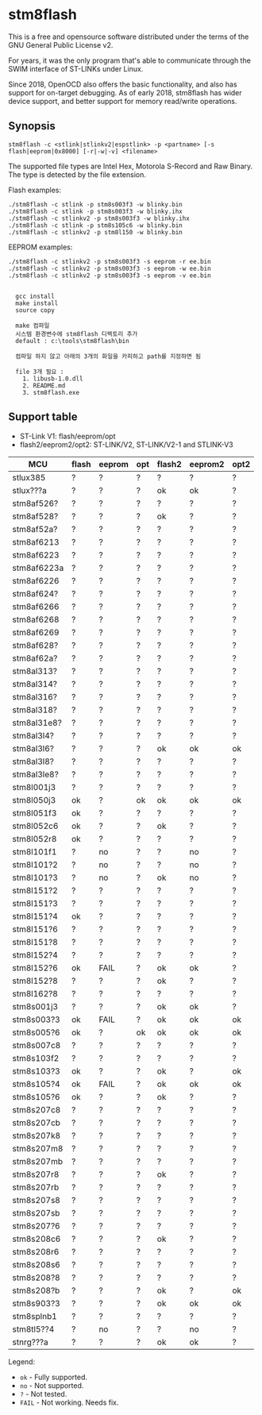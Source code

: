 # stm8flash

This is a free and opensource software distributed under the terms of the GNU General Public License v2.

For years, it was the only program that's able to communicate through the SWIM interface of ST-LINKs under Linux.

Since 2018, OpenOCD also offers the basic functionality, and also has support for on-target debugging.
As of early 2018, stm8flash has wider device support, and better support for memory read/write operations.

## Synopsis

```
stm8flash -c <stlink|stlinkv2|espstlink> -p <partname> [-s flash|eeprom|0x8000] [-r|-w|-v] <filename>
```

The supported file types are Intel Hex, Motorola S-Record and Raw Binary. The type is detected by the file extension.

Flash examples:

```nohighlight
./stm8flash -c stlink -p stm8s003f3 -w blinky.bin
./stm8flash -c stlink -p stm8s003f3 -w blinky.ihx
./stm8flash -c stlinkv2 -p stm8s003f3 -w blinky.ihx
./stm8flash -c stlink -p stm8s105c6 -w blinky.bin
./stm8flash -c stlinkv2 -p stm8l150 -w blinky.bin
```

EEPROM examples:

```nohighlight
./stm8flash -c stlinkv2 -p stm8s003f3 -s eeprom -r ee.bin
./stm8flash -c stlinkv2 -p stm8s003f3 -s eeprom -w ee.bin
./stm8flash -c stlinkv2 -p stm8s003f3 -s eeprom -v ee.bin
```

```text

  gcc install
  make install
  source copy

  make 컴파일
  시스템 환경변수에 stm8flash 디렉토리 추가
  default : c:\tools\stm8flash\bin

  컴파일 하지 않고 아래의 3개의 화일을 카피하고 path를 지정하면 됨

  file 3개 필요 :
    1. libusb-1.0.dll
    2. README.md
    3. stm8flash.exe

```

## Support table

- ST-Link V1: flash/eeprom/opt
- flash2/eeprom2/opt2: ST-LINK/V2, ST-LINK/V2-1 and STLINK-V3

| MCU         | flash | eeprom | opt | flash2 | eeprom2 | opt2 |
| ----------- | ----- | ------ | --- | ------ | ------- | ---- |
| stlux385    | ?     | ?      | ?   | ?      | ?       | ?    |
| stlux???a   | ?     | ?      | ?   | ok     | ok      | ?    |
| stm8af526?  | ?     | ?      | ?   | ?      | ?       | ?    |
| stm8af528?  | ?     | ?      | ?   | ok     | ?       | ?    |
| stm8af52a?  | ?     | ?      | ?   | ?      | ?       | ?    |
| stm8af6213  | ?     | ?      | ?   | ?      | ?       | ?    |
| stm8af6223  | ?     | ?      | ?   | ?      | ?       | ?    |
| stm8af6223a | ?     | ?      | ?   | ?      | ?       | ?    |
| stm8af6226  | ?     | ?      | ?   | ?      | ?       | ?    |
| stm8af624?  | ?     | ?      | ?   | ?      | ?       | ?    |
| stm8af6266  | ?     | ?      | ?   | ?      | ?       | ?    |
| stm8af6268  | ?     | ?      | ?   | ?      | ?       | ?    |
| stm8af6269  | ?     | ?      | ?   | ?      | ?       | ?    |
| stm8af628?  | ?     | ?      | ?   | ?      | ?       | ?    |
| stm8af62a?  | ?     | ?      | ?   | ?      | ?       | ?    |
| stm8al313?  | ?     | ?      | ?   | ?      | ?       | ?    |
| stm8al314?  | ?     | ?      | ?   | ?      | ?       | ?    |
| stm8al316?  | ?     | ?      | ?   | ?      | ?       | ?    |
| stm8al318?  | ?     | ?      | ?   | ?      | ?       | ?    |
| stm8al31e8? | ?     | ?      | ?   | ?      | ?       | ?    |
| stm8al3l4?  | ?     | ?      | ?   | ?      | ?       | ?    |
| stm8al3l6?  | ?     | ?      | ?   | ok     | ok      | ok   |
| stm8al3l8?  | ?     | ?      | ?   | ?      | ?       | ?    |
| stm8al3le8? | ?     | ?      | ?   | ?      | ?       | ?    |
| stm8l001j3  | ?     | ?      | ?   | ?      | ?       | ?    |
| stm8l050j3  | ok    | ?      | ok  | ok     | ok      | ok   |
| stm8l051f3  | ok    | ?      | ?   | ?      | ?       | ?    |
| stm8l052c6  | ok    | ?      | ?   | ok     | ?       | ?    |
| stm8l052r8  | ok    | ?      | ?   | ?      | ?       | ?    |
| stm8l101f1  | ?     | no     | ?   | ?      | no      | ?    |
| stm8l101?2  | ?     | no     | ?   | ?      | no      | ?    |
| stm8l101?3  | ?     | no     | ?   | ok     | no      | ?    |
| stm8l151?2  | ?     | ?      | ?   | ?      | ?       | ?    |
| stm8l151?3  | ?     | ?      | ?   | ?      | ?       | ?    |
| stm8l151?4  | ok    | ?      | ?   | ?      | ?       | ?    |
| stm8l151?6  | ?     | ?      | ?   | ?      | ?       | ?    |
| stm8l151?8  | ?     | ?      | ?   | ?      | ?       | ?    |
| stm8l152?4  | ?     | ?      | ?   | ?      | ?       | ?    |
| stm8l152?6  | ok    | FAIL   | ?   | ok     | ok      | ?    |
| stm8l152?8  | ?     | ?      | ?   | ok     | ?       | ?    |
| stm8l162?8  | ?     | ?      | ?   | ?      | ?       | ?    |
| stm8s001j3  | ?     | ?      | ?   | ok     | ok      | ?    |
| stm8s003?3  | ok    | FAIL   | ?   | ok     | ok      | ok   |
| stm8s005?6  | ok    | ?      | ok  | ok     | ok      | ok   |
| stm8s007c8  | ?     | ?      | ?   | ?      | ?       | ?    |
| stm8s103f2  | ?     | ?      | ?   | ?      | ?       | ?    |
| stm8s103?3  | ok    | ?      | ?   | ok     | ?       | ok   |
| stm8s105?4  | ok    | FAIL   | ?   | ok     | ok      | ok   |
| stm8s105?6  | ok    | ?      | ?   | ok     | ?       | ?    |
| stm8s207c8  | ?     | ?      | ?   | ?      | ?       | ?    |
| stm8s207cb  | ?     | ?      | ?   | ?      | ?       | ?    |
| stm8s207k8  | ?     | ?      | ?   | ?      | ?       | ?    |
| stm8s207m8  | ?     | ?      | ?   | ?      | ?       | ?    |
| stm8s207mb  | ?     | ?      | ?   | ?      | ?       | ?    |
| stm8s207r8  | ?     | ?      | ?   | ok     | ?       | ?    |
| stm8s207rb  | ?     | ?      | ?   | ?      | ?       | ?    |
| stm8s207s8  | ?     | ?      | ?   | ?      | ?       | ?    |
| stm8s207sb  | ?     | ?      | ?   | ?      | ?       | ?    |
| stm8s207?6  | ?     | ?      | ?   | ?      | ?       | ?    |
| stm8s208c6  | ?     | ?      | ?   | ok     | ?       | ?    |
| stm8s208r6  | ?     | ?      | ?   | ?      | ?       | ?    |
| stm8s208s6  | ?     | ?      | ?   | ?      | ?       | ?    |
| stm8s208?8  | ?     | ?      | ?   | ?      | ?       | ?    |
| stm8s208?b  | ?     | ?      | ?   | ok     | ?       | ok   |
| stm8s903?3  | ?     | ?      | ?   | ok     | ok      | ok   |
| stm8splnb1  | ?     | ?      | ?   | ?      | ?       | ?    |
| stm8tl5??4  | ?     | no     | ?   | ?      | no      | ?    |
| stnrg???a   | ?     | ?      | ?   | ok     | ok      | ?    |

Legend:

- `ok` - Fully supported.
- `no` - Not supported.
- `?` - Not tested.
- `FAIL` - Not working. Needs fix.
